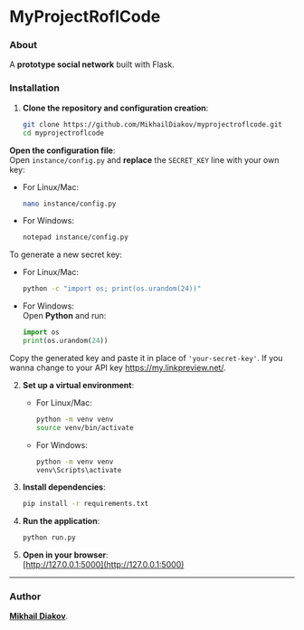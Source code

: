 # MyProjectRoflCode

### About  
A **prototype social network** built with Flask.  


### Installation  

1. **Clone the repository and configuration creation**:  
   ```bash
   git clone https://github.com/MikhailDiakov/myprojectroflcode.git
   cd myprojectroflcode
**Open the configuration file**:  
   Open `instance/config.py` and **replace** the `SECRET_KEY` line with your own key:
   - For Linux/Mac:  
     ```bash
     nano instance/config.py
     ```
   - For Windows:
     ```bash
     notepad instance/config.py
     ```

   To generate a new secret key:
   - For Linux/Mac:  
     ```bash
     python -c "import os; print(os.urandom(24))"
     ```
   - For Windows:  
     Open **Python** and run:
     ```python
     import os
     print(os.urandom(24))
     ```

   Copy the generated key and paste it in place of `'your-secret-key'`.
   If you wanna change to your API key https://my.linkpreview.net/.

2. **Set up a virtual environment**:  
   - For Linux/Mac:  
     ```bash
     python -m venv venv  
     source venv/bin/activate  
     ```  
   - For Windows:  
     ```bash
     python -m venv venv  
     venv\Scripts\activate  
     ```  
      
3. **Install dependencies**:  
   ```bash
   pip install -r requirements.txt
   ```  

4. **Run the application**:  
   ```bash
   python run.py
   ```  

5. **Open in your browser**:  
   [http://127.0.0.1:5000](http://127.0.0.1:5000)  

---

### Author  
**[Mikhail Diakov](https://github.com/MikhailDiakov)**.  
